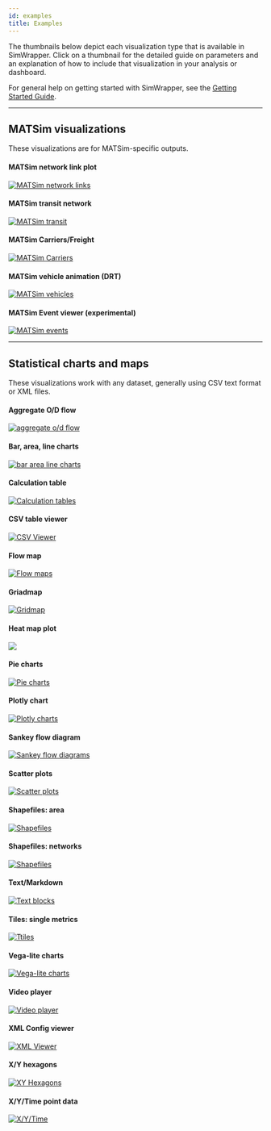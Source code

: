 ```yaml
---
id: examples
title: Examples
---
```


The thumbnails below depict each visualization type that is available in SimWrapper. Click on a thumbnail for the detailed guide on parameters and an explanation of how to include that visualization in your analysis or dashboard.

For general help on getting started with SimWrapper, see the [Getting Started Guide](guide-getting-started).

---

## MATSim visualizations

These visualizations are for MATSim-specific outputs.


<div class="visualization-gallery">

<div class="visualization">

#### MATSim network link&nbsp;plot
[![MATSim network links](assets/links.jpg)](matsim-link-vols.md)
</div>

<div class="visualization">
<!--   -----------------------   -->

#### MATSim transit network
[![MATSim transit](assets/thumb-transit.jpg)](matsim-transit-supply.md)
</div>

<div class="visualization">
<!--   -----------------------   -->

#### MATSim Carriers/Freight
[![MATSim Carriers](assets/thumb-carriers.jpg)](matsim-carrier-viewer.md)
</div>

<div class="visualization">
<!--   -----------------------   -->

#### MATSim vehicle animation (DRT)
[![MATSim vehicles](assets/drt.jpg)](matsim-drt-animation.md)
</div>

<div class="visualization">
<!--   -----------------------   -->

#### MATSim Event viewer (experimental)
[![MATSim events](assets/thumb-events.jpg)](matsim-events.md)
</div>

<div class="visualization">
<!--   -----------------------   -->


</div>
</div>


---

## Statistical charts and maps

These visualizations work with any dataset, generally using CSV text format or XML files.


<div class="visualization-gallery">

<div class="visualization">

#### Aggregate O/D flow
[![aggregate o/d flow](assets/aggregate-od.jpg)](ref-aggregate-od.md)

</div>
<div class="visualization">
<!--   -----------------------   -->

#### Bar, area, line charts
[![bar area line charts](assets/thumb-bars.png)](ref-bar-area-line.md)

</div>
<div class="visualization">
<!--   -----------------------   -->

#### Calculation table
[![Calculation tables](assets/thumb-table.png)](ref-topsheet-table.md)

</div>
<div class="visualization">
<!--   -----------------------   -->

#### CSV table viewer
[![CSV Viewer](assets/thumb-csv.jpg)](ref-csv.md)

</div>
<div class="visualization">
<!--   -----------------------   -->

#### Flow map
[![Flow maps](assets/flow-map.jpg)](ref-flow-map.md)

</div>
<div class="visualization">
<!--   -----------------------   -->

#### Griadmap
[![Gridmap](assets/gridmap.png)](ref-gridmap.md)


</div>
<div class="visualization">
<!--   -----------------------   -->

#### Heat map plot
[![](assets/thumb-heatmap.png)](ref-heatmap.md)

</div>
<div class="visualization">
<!--   -----------------------   -->

#### Pie charts
[![Pie charts](assets/pie.png)](ref-pie-charts.md)

</div>
<div class="visualization">
<!--   -----------------------   -->

#### Plotly chart
[![Plotly charts](assets/plotly.png)](ref-plotly.md)

</div>
<div class="visualization">
<!--   -----------------------   -->

#### Sankey flow diagram
[![Sankey flow diagrams](assets/sankey.jpg)](ref-sankey.md)

</div>
<div class="visualization">
<!--   -----------------------   -->

#### Scatter plots
[![Scatter plots](assets/bubbles.png)](ref-xy-scatter-plots.md)

</div>
<div class="visualization">
<!--   -----------------------   -->

#### Shapefiles: area
[![Shapefiles](assets/thumb-area.png)](ref-shapefiles.md)

</div>
<div class="visualization">
<!--   -----------------------   -->

#### Shapefiles: networks
[![Shapefiles](assets/links.jpg)](ref-shapefiles.md)

</div>
<div class="visualization">
<!--   -----------------------   -->

#### Text/Markdown
[![Text blocks](assets/thumb-text.png)](ref-text-block.md)

</div>
<div class="visualization">
<!--   -----------------------   -->

#### Tiles: single metrics
[![Ttiles](assets/thumb-tiles.png)](ref-tiles.md)

</div>
<div class="visualization">
<!--   -----------------------   -->

#### Vega-lite charts
[![Vega-lite charts](assets/vega-chart.jpg)](ref-vega-lite.md)

</div>
<div class="visualization">
<!--   -----------------------   -->

#### Video player
[![Video player](assets/thumb-video.png)](ref-video-player.md)

</div>
<div class="visualization">
<!--   -----------------------   -->

#### XML Config viewer
[![XML Viewer](assets/thumb-xml-viewer.png)](ref-xml-viewer.md)

</div>
<div class="visualization">
<!--   -----------------------   -->

#### X/Y hexagons
[![XY Hexagons](assets/thumb-hexagons.jpg)](ref-xy-hexagons.md)

</div>
<div class="visualization">
<!--   -----------------------   -->

#### X/Y/Time point data
[![X/Y/Time](assets/thumb-xyt.jpg)](ref-xy-time.md)

</div>

</div>
